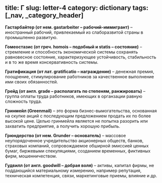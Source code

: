 title: Г
slug: letter-4
category: dictionary
tags: [_nav, _category_header]
---

**Гастарбайтер (от нем. gastarbeiter – рабочий-иммигрант)** – иностранный рабочий, привлекаемый из слаборазвитой страны в промышленно развитую.

**Гомеостазис (от греч. homois – подобный и statis – состояние)** – стремление и способность экономической системы сохранять равновесное состояние, характеризующее устойчивость, стабильность и в то же время консервативность системы.

**Гратификация (от лат. gratificatio –  награждение)** – денежная премия, поощрение, стимулирование работников за качественное выполнение ими своих обязанностей.

**Грейд (от англ. grade – располагать по степеням, ранжировать)** – группа оплаты труда работников, имеющих в органзации равную сложность труда.

**Гринмейл (Greenmail)** – это форма бизнес-вымогательства, основанная на скупке акций с последующим предложением продать их по более высокой цене. Целью гринмейла является не попытка разорить или захватить предприятие, а получить хорошую прибыль.

**Грюндерство (от нем. Grunder – основатель)** – массовое неупорядоченное учредительство акционерных обществ, банков, страховых компаний, сопровождаемое обширной эмиссией ценных бумаг, биржевыми спекуляциями, созданием временных, фиктивных фирм, мошенничеством.

**Гудвилл (от англ.  goodwill – добрая воля)** – активы, капитал фирмы, не поддающийся материальному измерению, например репутация, техническая компетенция, связи, маркетинговые приемы, влияние и др.
